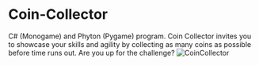 # Coin-Collector
C# (Monogame) and Phyton (Pygame) program.
 Coin Collector invites you to showcase your skills and agility by collecting as many coins as possible before time runs out. Are you up for the challenge?
 ![CoinCollector](https://github.com/Sebastian6277/Coin-Collector/assets/145386525/99557a6d-29ff-459e-8ee3-678f8e952d0b)
